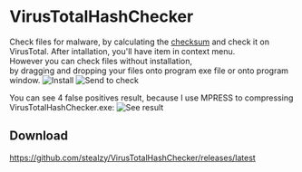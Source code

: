 # VirusTotalHashChecker
Check files for malware, by calculating the [checksum](https://en.wikipedia.org/wiki/Checksum) and check it on VirusTotal.
After intallation, you'll have item in context menu.  
However you can check files without installation,  
by dragging and dropping your files onto program exe file or onto program window.
![Install](http://funkyimg.com/i/2gnxR.png)
![Send to check](http://funkyimg.com/i/2gnDt.png)

You can see 4 false positives result, because I use MPRESS to compressing VirusTotalHashChecker.exe:
![See result](http://funkyimg.com/i/2gnxT.png)
## Download
https://github.com/stealzy/VirusTotalHashChecker/releases/latest
